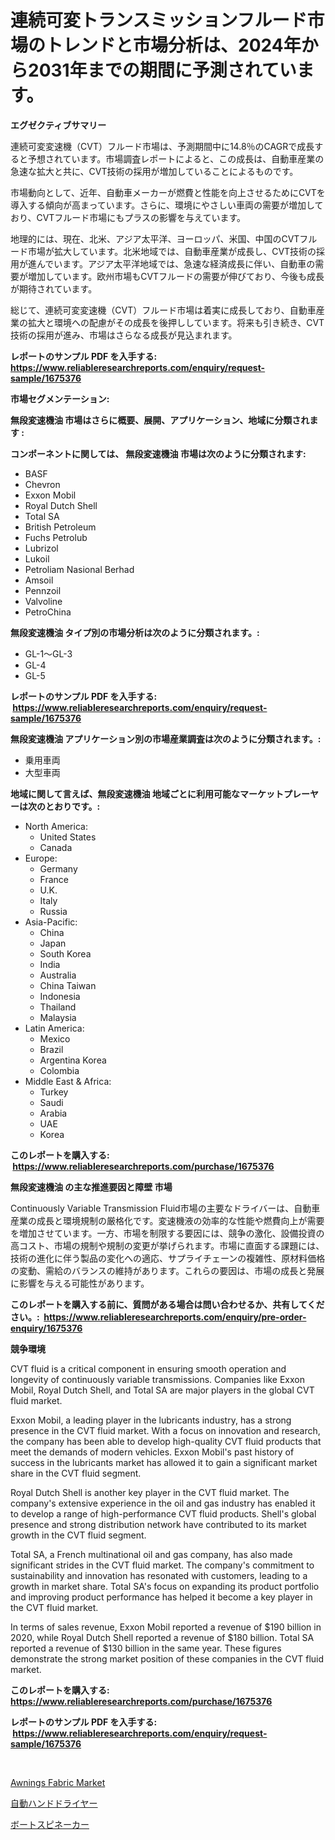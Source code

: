 <p><h1>連続可変トランスミッションフルード市場のトレンドと市場分析は、2024年から2031年までの期間に予測されています。</h1></p><p><strong>エグゼクティブサマリー</strong></p>
<p><p>連続可変変速機（CVT）フルード市場は、予測期間中に14.8％のCAGRで成長すると予想されています。市場調査レポートによると、この成長は、自動車産業の急速な拡大と共に、CVT技術の採用が増加していることによるものです。</p><p>市場動向として、近年、自動車メーカーが燃費と性能を向上させるためにCVTを導入する傾向が高まっています。さらに、環境にやさしい車両の需要が増加しており、CVTフルード市場にもプラスの影響を与えています。</p><p>地理的には、現在、北米、アジア太平洋、ヨーロッパ、米国、中国のCVTフルード市場が拡大しています。北米地域では、自動車産業が成長し、CVT技術の採用が進んでいます。アジア太平洋地域では、急速な経済成長に伴い、自動車の需要が増加しています。欧州市場もCVTフルードの需要が伸びており、今後も成長が期待されています。</p><p>総じて、連続可変変速機（CVT）フルード市場は着実に成長しており、自動車産業の拡大と環境への配慮がその成長を後押ししています。将来も引き続き、CVT技術の採用が進み、市場はさらなる成長が見込まれます。</p></p>
<p><strong>レポートのサンプル PDF を入手する: <a href="https://www.reliableresearchreports.com/enquiry/request-sample/1675376">https://www.reliableresearchreports.com/enquiry/request-sample/1675376</a></strong></p>
<p><strong>市場セグメンテーション:</strong></p>
<p><strong> 無段変速機油 市場はさらに概要、展開、アプリケーション、地域に分類されます :</strong></p>
<p><strong>コンポーネントに関しては、 無段変速機油 市場は次のように分類されます: &nbsp;</strong></p>
<p><ul><li>BASF</li><li>Chevron</li><li>Exxon Mobil</li><li>Royal Dutch Shell</li><li>Total SA</li><li>British Petroleum</li><li>Fuchs Petrolub</li><li>Lubrizol</li><li>Lukoil</li><li>Petroliam Nasional Berhad</li><li>Amsoil</li><li>Pennzoil</li><li>Valvoline</li><li>PetroChina</li></ul></p>
<p><strong> 無段変速機油 タイプ別の市場分析は次のように分類されます。:</strong></p>
<p><ul><li>GL-1～GL-3</li><li>GL-4</li><li>GL-5</li></ul></p>
<p><strong>レポートのサンプル PDF を入手する: &nbsp;<a href="https://www.reliableresearchreports.com/enquiry/request-sample/1675376">https://www.reliableresearchreports.com/enquiry/request-sample/1675376</a></strong></p>
<p><strong> 無段変速機油 アプリケーション別の市場産業調査は次のように分類されます。:</strong></p>
<p><ul><li>乗用車両</li><li>大型車両</li></ul></p>
<p><strong>地域に関して言えば、無段変速機油 地域ごとに利用可能なマーケットプレーヤーは次のとおりです。:</strong></p>
<p><ul>
    <li>
        North America:
        <ul>
            <li>United States</li>
            <li>Canada</li>
        </ul>
    </li>
    <li>
        Europe:
        <ul>
            <li>Germany</li>
            <li>France</li>
            <li>U.K.</li>
            <li>Italy</li>
            <li>Russia</li>
        </ul>
    </li>
    <li>
        Asia-Pacific:
        <ul>
            <li>China</li>
            <li>Japan</li>
            <li>South Korea</li>
            <li>India</li>
            <li>Australia</li>
            <li>China Taiwan</li>
            <li>Indonesia</li>
            <li>Thailand</li>
            <li>Malaysia</li>
        </ul>
    </li>
    <li>
        Latin America:
        <ul>
            <li>Mexico</li>
            <li>Brazil</li>
            <li>Argentina Korea</li>
            <li>Colombia</li>
        </ul>
    </li>
    <li>
        Middle East & Africa:
        <ul>
            <li>Turkey</li>
            <li>Saudi</li>
            <li>Arabia</li>
            <li>UAE</li>
            <li>Korea</li>
        </ul>
    </li>
    </ul></p>
<p><strong>このレポートを購入する: &nbsp;<a href="https://www.reliableresearchreports.com/purchase/1675376">https://www.reliableresearchreports.com/purchase/1675376</a></strong></p>
<p><strong>無段変速機油 の主な推進要因と障壁 市場</strong></p>
<p><p>Continuously Variable Transmission Fluid市場の主要なドライバーは、自動車産業の成長と環境規制の厳格化です。変速機液の効率的な性能や燃費向上が需要を増加させています。一方、市場を制限する要因には、競争の激化、設備投資の高コスト、市場の規制や規制の変更が挙げられます。市場に直面する課題には、技術の進化に伴う製品の変化への適応、サプライチェーンの複雑性、原材料価格の変動、需給のバランスの維持があります。これらの要因は、市場の成長と発展に影響を与える可能性があります。</p></p>
<p><strong>このレポートを購入する前に、質問がある場合は問い合わせるか、共有してください。:&nbsp; <a href="https://www.reliableresearchreports.com/enquiry/pre-order-enquiry/1675376">https://www.reliableresearchreports.com/enquiry/pre-order-enquiry/1675376</a></strong></p>
<p><strong>競争環境</strong></p>
<p><p>CVT fluid is a critical component in ensuring smooth operation and longevity of continuously variable transmissions. Companies like Exxon Mobil, Royal Dutch Shell, and Total SA are major players in the global CVT fluid market.</p><p>Exxon Mobil, a leading player in the lubricants industry, has a strong presence in the CVT fluid market. With a focus on innovation and research, the company has been able to develop high-quality CVT fluid products that meet the demands of modern vehicles. Exxon Mobil's past history of success in the lubricants market has allowed it to gain a significant market share in the CVT fluid segment.</p><p>Royal Dutch Shell is another key player in the CVT fluid market. The company's extensive experience in the oil and gas industry has enabled it to develop a range of high-performance CVT fluid products. Shell's global presence and strong distribution network have contributed to its market growth in the CVT fluid segment.</p><p>Total SA, a French multinational oil and gas company, has also made significant strides in the CVT fluid market. The company's commitment to sustainability and innovation has resonated with customers, leading to a growth in market share. Total SA's focus on expanding its product portfolio and improving product performance has helped it become a key player in the CVT fluid market.</p><p>In terms of sales revenue, Exxon Mobil reported a revenue of $190 billion in 2020, while Royal Dutch Shell reported a revenue of $180 billion. Total SA reported a revenue of $130 billion in the same year. These figures demonstrate the strong market position of these companies in the CVT fluid market.</p></p>
<p><strong>このレポートを購入する: &nbsp; <a href="https://www.reliableresearchreports.com/purchase/1675376">https://www.reliableresearchreports.com/purchase/1675376</a></strong></p>
<p><strong>レポートのサンプル PDF を入手する: &nbsp;<a href="https://www.reliableresearchreports.com/enquiry/request-sample/1675376">https://www.reliableresearchreports.com/enquiry/request-sample/1675376</a></strong><strong></strong></p>
<p>&nbsp;</p>
<p><p><a href="https://forested-sushi-9b0.notion.site/Awnings-Fabric-Market-Centers-on-Aspects-such-as-Market-Growth-Market-Share-Market-Opportunity-an-5cb19aed46a642c0b372f7018e3f9df4">Awnings Fabric Market</a></p><p><a href="https://github.com/JacksonWiza1924/Market-Research-Report-List-1/blob/main/90940267861.md">自動ハンドドライヤー</a></p><p><a href="https://github.com/Calvi3ynJerde867/Market-Research-Report-List-1/blob/main/36591307860.md">ボートスピネーカー</a></p></p>